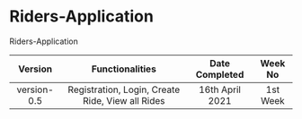 # Riders-Application
Riders-Application

| Version | Functionalities|Date Completed| Week No |
| :---: | :---: | :---: | :---: | 
| version-0.5 | Registration, Login, Create Ride, View all Rides | 16th April 2021| 1st Week |

